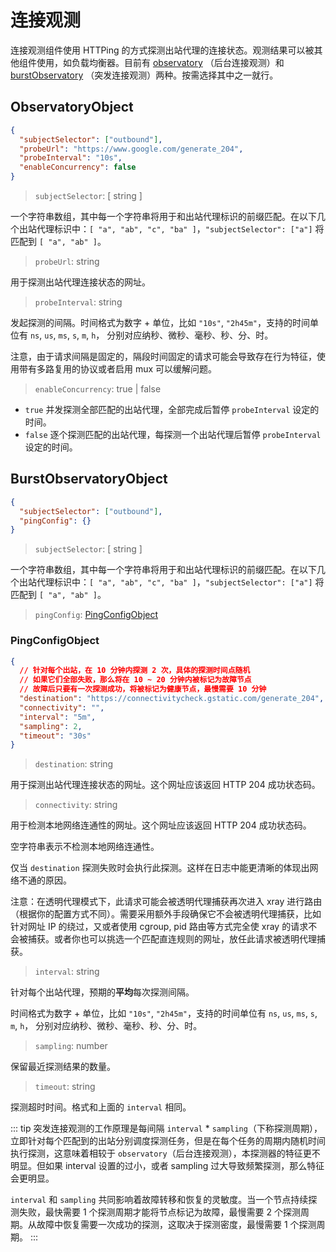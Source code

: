 # 连接观测

连接观测组件使用 HTTPing
的方式探测出站代理的连接状态。观测结果可以被其他组件使用，如负载均衡器。目前有
[observatory](#observatoryobject) （后台连接观测）和
[burstObservatory](#burstobservatoryobject)
（突发连接观测）两种。按需选择其中之一就行。

## ObservatoryObject

```json
{
  "subjectSelector": ["outbound"],
  "probeUrl": "https://www.google.com/generate_204",
  "probeInterval": "10s",
  "enableConcurrency": false
}
```

> `subjectSelector`: \[ string \]

一个字符串数组，其中每一个字符串将用于和出站代理标识的前缀匹配。在以下几个出站代理标识中：`[ "a", "ab", "c", "ba" ]`，`"subjectSelector": ["a"]`
将匹配到 `[ "a", "ab" ]`。

> `probeUrl`: string

用于探测出站代理连接状态的网址。

> `probeInterval`: string

发起探测的间隔。时间格式为数字 + 单位，比如 `"10s"`, `"2h45m"`，支持的时间单位有
`ns`, `us`, `ms`, `s`, `m`, `h`， 分别对应纳秒、微秒、毫秒、秒、分、时。

注意，由于请求间隔是固定的，隔段时间固定的请求可能会导致存在行为特征，使用带有多路复用的协议或者启用
mux 可以缓解问题。

> `enableConcurrency`: true | false

- `true` 并发探测全部匹配的出站代理，全部完成后暂停 `probeInterval` 设定的时间。
- `false` 逐个探测匹配的出站代理，每探测一个出站代理后暂停 `probeInterval`
  设定的时间。

## BurstObservatoryObject

```json
{
  "subjectSelector": ["outbound"],
  "pingConfig": {}
}
```

> `subjectSelector`: \[ string \]

一个字符串数组，其中每一个字符串将用于和出站代理标识的前缀匹配。在以下几个出站代理标识中：`[ "a", "ab", "c", "ba" ]`，`"subjectSelector": ["a"]`
将匹配到 `[ "a", "ab" ]`。

> `pingConfig`: [PingConfigObject](#PingConfigObject)

### PingConfigObject

```json
{
  // 针对每个出站，在 10 分钟内探测 2 次，具体的探测时间点随机
  // 如果它们全部失败，那么将在 10 ~ 20 分钟内被标记为故障节点
  // 故障后只要有一次探测成功，将被标记为健康节点，最慢需要 10 分钟
  "destination": "https://connectivitycheck.gstatic.com/generate_204",
  "connectivity": "",
  "interval": "5m",
  "sampling": 2,
  "timeout": "30s"
}
```

> `destination`: string

用于探测出站代理连接状态的网址。这个网址应该返回 HTTP 204 成功状态码。

> `connectivity`: string

用于检测本地网络连通性的网址。这个网址应该返回 HTTP 204 成功状态码。

空字符串表示不检测本地网络连通性。

仅当 `destination`
探测失败时会执行此探测。这样在日志中能更清晰的体现出网络不通的原因。

注意：在透明代理模式下，此请求可能会被透明代理捕获再次进入 xray
进行路由（根据你的配置方式不同）。需要采用额外手段确保它不会被透明代理捕获，比如针对网址
IP 的绕过，又或者使用 cgroup, pid 路由等方式完全使 xray
的请求不会被捕获。或者你也可以挑选一个匹配直连规则的网址，放任此请求被透明代理捕获。

> `interval`: string

针对每个出站代理，预期的**平均**每次探测间隔。

时间格式为数字 + 单位，比如 `"10s"`, `"2h45m"`，支持的时间单位有 `ns`, `us`,
`ms`, `s`, `m`, `h`， 分别对应纳秒、微秒、毫秒、秒、分、时。

> `sampling`: number

保留最近探测结果的数量。

> `timeout`: string

探测超时时间。格式和上面的 `interval` 相同。

::: tip 突发连接观测的工作原理是每间隔 `interval` \*
`sampling`（下称探测周期），立即针对每个匹配到的出站分别调度探测任务，但是在每个任务的周期内随机时间执行探测，这意味着相较于
`observatory`（后台连接观测），本探测器的特征更不明显。但如果 interval
设置的过小，或者 sampling 过大导致频繁探测，那么特征会更明显。

`interval` 和 `sampling`
共同影响着故障转移和恢复的灵敏度。当一个节点持续探测失败，最快需要 1
个探测周期才能将节点标记为故障，最慢需要 2
个探测周期。从故障中恢复需要一次成功的探测，这取决于探测密度，最慢需要 1
个探测周期。 :::
